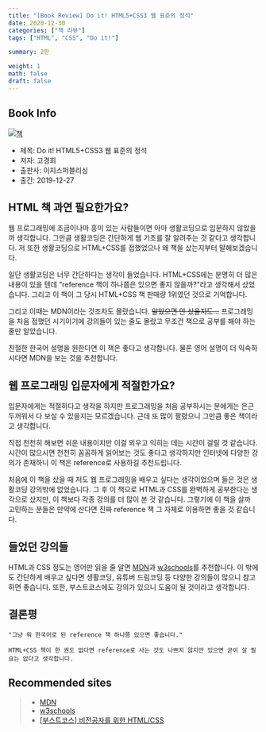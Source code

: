 ```yaml
---  
title: "[Book Review] Do it! HTML5+CSS3 웹 표준의 정석"  
date: 2020-12-30
categories: ["책 리뷰"]  
tags: ["HTML", "CSS", "Do it!"]

summary: 2판

weight: 1
math: false
draft: false
---  
```


## Book Info

[![책](../assets/review/Do-it!-HTML5-CSS3.jpg)](http://www.kyobobook.co.kr/product/detailViewKor.laf?ejkGb=KOR&mallGb=KOR&barcode=9791163031291&orderClick=LEa&Kc=)

- 제목: Do it! HTML5+CSS3 웹 표준의 정석
- 저자: 고경희
- 출판사: 이지스퍼블리싱
- 출간: 2019-12-27

## HTML 책 과연 필요한가요?

웹 프로그래밍에 조금이나마 흥미 있는 사람들이면 아마 생활코딩으로 입문하지 않았을까 생각합니다. 그만큼 생활코딩은 간단하게 웹 기초를 잘 알려주는 것 같다고 생각합니다. 저 또한 생활코딩으로 HTML+CSS를 접했었으나 왜 책을 샀는지부터 말해보겠습니다.

일단 생활코딩은 너무 간단하다는 생각이 들었습니다. HTML+CSS에는 분명히 더 많은 내용이 있을 텐데 "reference 책이 하나쯤은 있으면 좋지 않을까?"라고 생각해서 샀었습니다. 그리고 이 책이 그 당시 HTML+CSS 책 판매량 1위였던 것으로 기억합니다.

그리고 이때는 MDN이라는 것조차도 몰랐습니다. ~~알았으면 안 샀을지도...~~ 프로그래밍을 처음 접했던 시기이기에 강의들이 있는 줄도 몰랐고 무조건 책으로 공부를 해야 하는 줄만 알았습니다.

친절한 한국어 설명을 원한다면 이 책은 좋다고 생각합니다. 물론 영어 설명이 더 익숙하시다면 MDN을 보는 것을 추천합니다.

## 웹 프로그래밍 입문자에게 적절한가요? 

입문자에게는 적절하다고 생각을 하지만 프로그래밍을 처음 공부하시는 분에게는 은근 두꺼워서 다 보실 수 있을지는 모르겠습니다. 근데 또 많이 팔렸으니 그만큼 좋은 책이라고 생각합니다.

직접 천천히 해보면 쉬운 내용이지만 이걸 외우고 익히는 데는 시간이 걸릴 것 같습니다. 시간이 많으시면 천천히 꼼꼼하게 읽어보는 것도 좋다고 생각하지만 인터넷에 다양한 강의가 존재하니 이 책은 reference로 사용하길 추천드립니다.

처음에 이 책을 샀을 때 저도 웹 프로그래밍을 배우고 싶다는 생각이었으며 들은 것은 생활코딩 강의밖에 없었습니다. 그 후 이 책으로 HTML과 CSS를 완벽하게 공부한다는 생각으로 샀지만, 이 책보다 각종 강의를 더 많이 본 것 같습니다. 그렇기에 이 책을 살까 고민하는 분들은 만약에 산다면 진짜 reference 책 그 자체로 이용하면 좋을 것 같습니다.

## 들었던 강의들

HTML과 CSS 정도는 영어만 읽을 줄 알면 [MDN](https://developer.mozilla.org/ko/)과 [w3schools](https://www.w3schools.com/)를 추천합니다. 이 밖에도 간단하게 배우고 싶다면 생활코딩, 유튜버 드림코딩 등 다양한 강의들이 많으니 참고하면 좋습니다. 또한, 부스트코스에도 강의가 있으니 도움이 될 것이라고 생각합니다. 

## 결론평

`"그냥 뭐 한국어로 된 reference 책 하나쯤 있으면 좋습니다."`

`HTML+CSS 책이 한 권도 없다면 reference로 사는 것도 나쁘지 않지만 있으면 굳이 살 필요는 없다고 생각합니다.`

## Recommended sites

>- [MDN](https://developer.mozilla.org/ko/)
>- [w3schools](https://www.w3schools.com/)
>- [[부스트코스] 비전공자를 위한 HTML/CSS](https://www.boostcourse.org/cs120)
